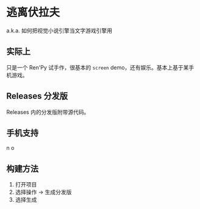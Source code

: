 # 逃离伏拉夫
a.k.a. 如何把视觉小说引擎当文字游戏引擎用
## 实际上
只是一个 Ren'Py 试手作，很基本的 `screen` demo，还有娱乐。基本上基于某手机游戏。
## Releases 分发版
Releases 内的分发版附带源代码。
## 手机支持
n o
## 构建方法
1. 打开项目
2. 选择操作 -\> 生成分发版
3. 选择生成
